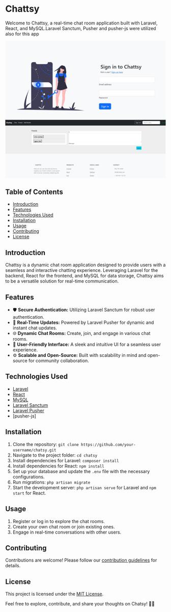 # Chattsy

Welcome to Chattsy, a real-time chat room application built with Laravel, React, and MySQL.Laravel Sanctum, Pusher and pusher-js were utilized also for this app

![Example screenshot 1](chattsy1.jpg)
![Example screenshot 2](chattsy2.jpg)


## Table of Contents
- [Introduction](#introduction)
- [Features](#features)
- [Technologies Used](#technologies-used)
- [Installation](#installation)
- [Usage](#usage)
- [Contributing](#contributing)
- [License](#license)

## Introduction
Chattsy is a dynamic chat room application designed to provide users with a seamless and interactive chatting experience. Leveraging Laravel for the backend, React for the frontend, and MySQL for data storage, Chattsy aims to be a versatile solution for real-time communication.

## Features
- 🛡 **Secure Authentication:** Utilizing Laravel Sanctum for robust user authentication.
- 💬 **Real-Time Updates:** Powered by Laravel Pusher for dynamic and instant chat updates.
- 🌐 **Dynamic Chat Rooms:** Create, join, and engage in various chat rooms.
- 🔄 **User-Friendly Interface:** A sleek and intuitive UI for a seamless user experience.
- ⚙️ **Scalable and Open-Source:** Built with scalability in mind and open-source for community collaboration.

## Technologies Used
- [Laravel](https://laravel.com/)
- [React](https://reactjs.org/)
- [MySQL](https://www.mysql.com/)
- [Laravel Sanctum](https://laravel.com/docs/8.x/sanctum)
- [Laravel Pusher](https://pusher.com/docs/channels)
- [pusher-js]
## Installation
1. Clone the repository: `git clone https://github.com/your-username/chatsy.git`
2. Navigate to the project folder: `cd chatsy`
3. Install dependencies for Laravel: `composer install`
4. Install dependencies for React: `npm install`
5. Set up your database and update the `.env` file with the necessary configurations.
6. Run migrations: `php artisan migrate`
7. Start the development server: `php artisan serve` for Laravel and `npm start` for React.

## Usage
1. Register or log in to explore the chat rooms.
2. Create your own chat room or join existing ones.
3. Engage in real-time conversations with other users.

## Contributing
Contributions are welcome! Please follow our [contribution guidelines](CONTRIBUTING.md) for details.

## License
This project is licensed under the [MIT License](LICENSE).

Feel free to explore, contribute, and share your thoughts on Chatsy! 🚀💬
